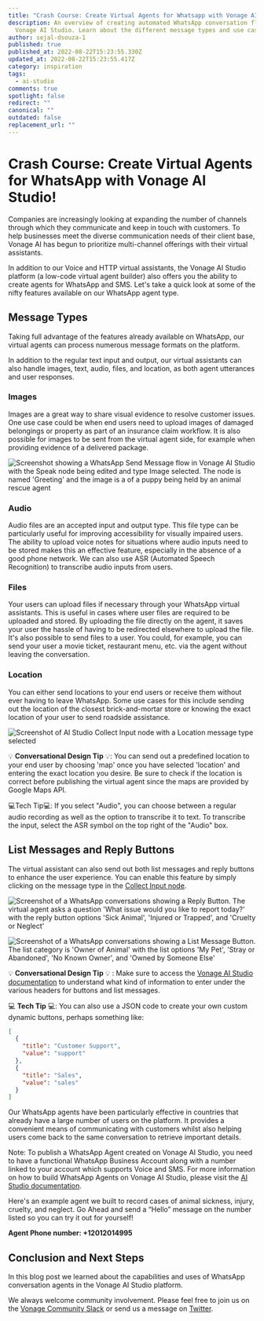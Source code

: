 ```yaml
---
title: "Crash Course: Create Virtual Agents for Whatsapp with Vonage AI Studio"
description: An overview of creating automated WhatsApp conversation flows with
  Vonage AI Studio. Learn about the different message types and use cases.
author: sejal-dsouza-1
published: true
published_at: 2022-08-22T15:23:55.330Z
updated_at: 2022-08-22T15:23:55.417Z
category: inspiration
tags:
  - ai-studio
comments: true
spotlight: false
redirect: ""
canonical: ""
outdated: false
replacement_url: ""
---
```

# Crash Course: Create Virtual Agents for WhatsApp with Vonage AI Studio!

Companies are increasingly looking at expanding the number of channels through which they communicate and keep in touch with customers. To help businesses meet the diverse communication needs of their client base, Vonage AI has begun to prioritize multi-channel offerings with their virtual assistants.

In addition to our Voice and HTTP virtual assistants, the Vonage AI Studio platform (a low-code virtual agent builder) also offers you the ability to create agents for WhatsApp and SMS. Let's take a quick look at some of the nifty features available on our WhatsApp agent type.

## Message Types

Taking full advantage of the features already available on WhatsApp, our virtual agents can process numerous message formats on the platform.

In addition to the regular text input and output, our virtual assistants can also handle images, text, audio, files, and location, as both agent utterances and user responses.

### Images

Images are a great way to share visual evidence to resolve customer issues. One use case could be when end users need to upload images of damaged belongings or property as part of an insurance claim workflow. It is also possible for images to be sent from the virtual agent side, for example when providing evidence of a delivered package.

![Screenshot showing a WhatsApp Send Message flow in Vonage AI Studio with the Speak node being edited and type Image selected. The node is named 'Greeting' and the image is a of a puppy being held by an animal rescue agent](/content/blog/crash-course-create-virtual-agents-for-whatsapp-with-vonage-ai-studio/send-message-node-image-screenshot.png "Screenshot of AI Studio Send Message node with an Image message type selected")

### Audio

Audio files are an accepted input and output type. This file type can be particularly useful for improving accessibility for visually impaired users. The ability to upload voice notes for situations where audio inputs need to be stored makes this an effective feature, especially in the absence of a good phone network. We can also use ASR (Automated Speech Recognition) to transcribe audio inputs from users.

### Files

Your users can upload files if necessary through your WhatsApp virtual assistants. This is useful in cases where user files are required to be uploaded and stored. By uploading the file directly on the agent, it saves your user the hassle of having to be redirected elsewhere to upload the file. It's also possible to send files to a user. You could, for example, you can send your user a movie ticket, restaurant menu, etc. via the agent without leaving the conversation.

### Location

You can either send locations to your end users or receive them without ever having to leave WhatsApp. Some use cases for this include sending out the location of the closest brick-and-mortar store or knowing the exact location of your user to send roadside assistance.

![Screenshot of AI Studio Collect Input node with a Location message type selected](/content/blog/crash-course-create-virtual-agents-for-whatsapp-with-vonage-ai-studio/collect-input-location-screenshot.png "Screenshot of AI Studio Collect Input node with a Location message type selected")

💡 **Conversational Design Tip** 💡:  You can send out a predefined location to your end user by choosing 'map' once you have selected 'location' and entering the exact location you desire. Be sure to check if the location is correct before publishing the virtual agent since the maps are provided by Google Maps API.

💻Tech Tip💻: If you select "Audio", you can choose between a regular audio recording as well as the option to transcribe it to text. To transcribe the input, select the ASR symbol on the top right of the "Audio" box.

## List Messages and Reply Buttons

The virtual assistant can also send out both list messages and reply buttons to enhance the user experience. You can enable this feature by simply clicking on the message type in the [Collect Input node](https://studio.docs.ai.vonage.com/whatsapp-chatbot/whatsapp-chatbot/nodes/collect-input).

![Screenshot of a WhatsApp conversations showing a Reply Button. The virtual agent asks a question 'What issue would you like to report today?' with the reply button options 'Sick Animal', 'Injured or Trapped', and 'Cruelty or Neglect'](/content/blog/crash-course-create-virtual-agents-for-whatsapp-with-vonage-ai-studio/whatsapp-reply-button-screenshot.jpg "Screenshot of a WhatsApp conversations showing reply buttons")

![Screenshot of a WhatsApp conversations showing a List Message Button. The list category is 'Owner of Animal' with the list options 'My Pet', 'Stray or Abandoned', 'No Known Owner', and 'Owned by Someone Else'](/content/blog/crash-course-create-virtual-agents-for-whatsapp-with-vonage-ai-studio/whatsapp-list-message-screenshot.png "Screenshot of a WhatsApp conversations showing List Message")

💡 **Conversational Design Tip** 💡 :  Make sure to access the [Vonage AI Studio documentation](https://studio.docs.ai.vonage.com/whatsapp-chatbot/whatsapp-chatbot/nodes/collect-input) to understand what kind of information to enter under the various headers for buttons and list messages.

💻 **Tech Tip** 💻: You can also use a JSON code to create your own custom dynamic buttons, perhaps something like:

```json
[
  {
    "title": "Customer Support",
    "value": "support"
  },
  {
    "title": "Sales",
    "value": "sales"
  }
]
```

Our WhatsApp agents have been particularly effective in countries that already have a large number of users on the platform. It provides a convenient means of communicating with customers whilst also helping users come back to the same conversation to retrieve important details.

Note: To publish a WhatsApp Agent created on Vonage AI Studio, you need to have a functional WhatsApp Business Account along with a number linked to your account which supports Voice and SMS. For more information on how to build WhatsApp Agents on Vonage AI Studio, please visit the [AI Studio documentation](https://studio.docs.ai.vonage.com/whatsapp-chatbot/whatsapp-chatbot/nodes/collect-input).

Here's an example agent we built to record cases of animal sickness, injury, cruelty, and neglect. Go Ahead and send a “Hello” message on the number listed so you can try it out for yourself!

**Agent Phone number: +12012014995**

## Conclusion and Next Steps

In this blog post we learned about the capabilities and uses of WhatsApp conversation agents in the Vonage AI Studio  platform.

We always welcome community involvement. Please feel free to join us on the [Vonage Community Slack](https://developer.vonage.com/community/slack) or send us a message on [Twitter](https://twitter.com/VonageDev).